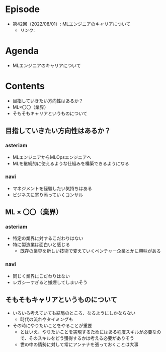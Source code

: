# Episode
- 第42回（2022/08/01）: MLエンジニアのキャリアについて
    - リンク: 

# Agenda
- MLエンジニアのキャリアについて

# Contents
- 目指していきたい方向性はあるか？
- ML×〇〇（業界）
- そもそもキャリアというものについて

## 目指していきたい方向性はあるか？
### asteriam
- MLエンジニアからMLOpsエンジニアへ
- MLを継続的に使えるような仕組みを構築できるようになる

### navi
- マネジメントを経験したい気持ちはある
- ビジネスに寄り添っていくコンサル

## ML × 〇〇（業界）
### asteriam
- 特定の業界に対するこだわりはない
- 特に製造業は面白いと感じる
    - 既存の業界を新しい技術で変えていくベンチャー企業とかに興味がある

### navi
- 同じく業界にこだわりはない
- レガシーすぎると嫌煙してしまいそう

## そもそもキャリアというものについて
- いろいろ考えていても結局のところ、なるようにしかならない
    - 時代の流れやタイミングも
- その時にやりたいことをやることが重要
    - とはいえ、やりたいことを実現するためにはある程度スキルが必要なので、そのスキルをどう獲得するかは考える必要がありそう
    - 世の中の情勢に対して常にアンテナを張っておくことは大事